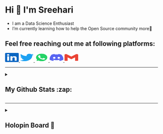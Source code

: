  # Hi 👋 I'm Sreehari

- I am a Data Science Enthusiast
- I’m currently learning how to help the Open Source community more🌱 

## Feel free reaching out me at following platforms:

<div >
  <a href="https://www.linkedin.com/in/sreehari-s-1680" target="_blank">
    <img src="assets/icons/social/linkedin/default.svg" width="45" height="30" alt="linkedin logo"  />
  </a>
  <a href="https://twitter.com/sreehari__s" target="_blank">
    <img src="assets/icons/social/twitter/default.svg" width="45" height="30" alt="twitter logo"  />
  </a>
  <a href="https://wa.me/+918089776183" target="_blank">
    <img src="assets/icons/social/whatsapp/default.svg" width="45" height="30" alt="whatsapp logo"  />
  </a>
  <a href="https://discordapp.com/users/422937496318377994" target="_blank">
    <img src="assets/icons/social/discord/default.svg" width="45" height="30" alt="discord logo"  />
  </a>
  <!-- <a href="https://www.facebook.com/sreehari.1999" target="_blank">
    <img src="assets/icons/social/facebook/default.svg" width="45" height="30" alt="facebook logo"  />
  </a> -->
  <!-- <a href="https://www.hackerrank.com/sreeharis1999?hr_r=1" target="_blank">
    <img src="assets/icons/social/hackerrank/default.svg" width="45" height="30" alt="hackerrank logo"  />
  </a> -->
  <!-- <a href="https://www.instagram.com/______aegon______/" target="_blank">
    <img src="assets/icons/social/instagram/default.svg" width="45" height="30" alt="instagram logo"  />
  </a> -->
  <a href="mailto:sreeharis1999@gmail.com" target="_blank">
    <img src="assets/icons/social/gmail/default.svg" width="45" height="30" alt="Gmail logo"  />
  </a>
  <!-- <a href="https://t.me/no_one_99" target="_blank">
    <img src="assets/icons/social/telegram/default.svg" width="45" height="30" alt="telegram logo"  />
  </a> -->
  <!-- <a href="https://www.youtube.com/@sreeharis3989" target="_blank">
    <img src="assets/icons/social/youtube/default.svg" width="45" height="30" alt="youtube logo"  />
  </a> -->
</div>

---

<details>
  <summary><h2>My Github Stats :zap: </h2></summary>

|Stats |Streak |Languages
|---|---|---|
|[![](http://github-profile-summary-cards.vercel.app/api/cards/stats?username=sree-hari-s&theme=gruvbox)](https://github.com/sree-hari-s/)|[![GitHub Streak](https://streak-stats.demolab.com?user=sree-hari-s&theme=gruvbox&hide_border=true&border_radius=32&date_format=j%20M%5B%20Y%5D&ring=888888)](https://github.com/sree-hari-s/)|[![](http://github-profile-summary-cards.vercel.app/api/cards/repos-per-language?username=sree-hari-s&theme=gruvbox)](https://github.com/sree-hari-s/)|

---
<!--
[![sree-hari-s's github activity graph](https://github-readme-activity-graph.vercel.app/graph?username=sree-hari-s&bg_color=282624&color=d68a1f&line=a8a8a8&point=b05907&area=true&hide_border=true)](https://github.com/sree-hari-s/Programming-Gifs) 
-->

![3d Contribution Graph](./profile-3d-contrib/profile-night-rainbow.svg)

</details>
<div>

---

<details>
  <summary>
    <h2>Holopin Board 🐲</h2>
  </summary>
  
[![An image of @sreeharis's Holopin badges, which is a link to view their full Holopin profile](https://holopin.me/sreeharis)](https://holopin.io/@sreeharis) 

---
[![Visitor Count](https://visitcount.itsvg.in/api?id=sree-hari-s&label=Profile%20Views&icon=0&pretty=true)](https://visitcount.itsvg.in)
</div>

</details>
<div>
<!-- <picture>
  <source media="(prefers-color-scheme: dark)" srcset="https://raw.githubusercontent.com/sree-hari-s/sree-hari-s/output/github-contribution-grid-snake-dark.svg">
  <source media="(prefers-color-scheme: light)" srcset="https://raw.githubusercontent.com/sree-hari-s/sree-hari-s/output/github-contribution-grid-snake.svg">
  <img alt="github contribution grid snake animation" src="https://raw.githubusercontent.com/sree-hari-s/sree-hari-s/output/github-contribution-grid-snake.svg">
</picture>-->
